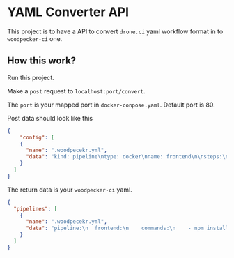# YAML Converter API

This project is to have a API to convert `drone.ci` yaml workflow format in to `woodpecker-ci` one.

## How this work?

Run this project.

Make a `post` request to `localhost:port/convert`.

The `port` is your mapped port in `docker-conpose.yaml`. Default port is 80.

Post data should look like this

```json
{
    "config": [
    {
      "name": ".woodpecekr.yml",
      "data": "kind: pipeline\ntype: docker\nname: frontend\n\nsteps:\n  - name: frontend\n    image: node\n    commands:\n      - npm install\n      - npm test\n"
    }
  ]
}
```

The return data is your `woodpecker-ci` yaml.

```json
{
  "pipelines": [
    {
      "name": ".woodpecekr.yml",
      "data": "pipeline:\n  frontend:\n    commands:\n    - npm install\n    - npm test\n    image: node\n"
    }
  ]
}
```
